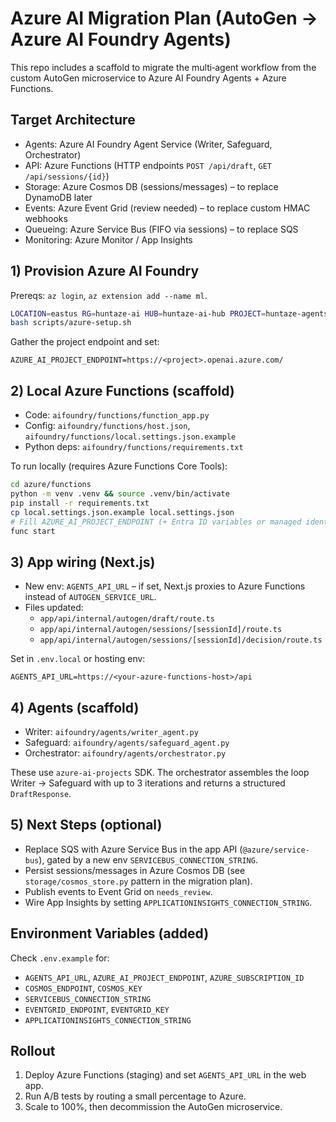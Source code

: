 # Azure AI Migration Plan (AutoGen → Azure AI Foundry Agents)

This repo includes a scaffold to migrate the multi‑agent workflow from the custom AutoGen microservice to Azure AI Foundry Agents + Azure Functions.

## Target Architecture

- Agents: Azure AI Foundry Agent Service (Writer, Safeguard, Orchestrator)
- API: Azure Functions (HTTP endpoints `POST /api/draft`, `GET /api/sessions/{id}`)
- Storage: Azure Cosmos DB (sessions/messages) – to replace DynamoDB later
- Events: Azure Event Grid (review needed) – to replace custom HMAC webhooks
- Queueing: Azure Service Bus (FIFO via sessions) – to replace SQS
- Monitoring: Azure Monitor / App Insights

## 1) Provision Azure AI Foundry

Prereqs: `az login`, `az extension add --name ml`.

```bash
LOCATION=eastus RG=huntaze-ai HUB=huntaze-ai-hub PROJECT=huntaze-agents \
bash scripts/azure-setup.sh
```

Gather the project endpoint and set:

```
AZURE_AI_PROJECT_ENDPOINT=https://<project>.openai.azure.com/
```

## 2) Local Azure Functions (scaffold)

- Code: `aifoundry/functions/function_app.py`
- Config: `aifoundry/functions/host.json`, `aifoundry/functions/local.settings.json.example`
- Python deps: `aifoundry/functions/requirements.txt`

To run locally (requires Azure Functions Core Tools):

```bash
cd azure/functions
python -m venv .venv && source .venv/bin/activate
pip install -r requirements.txt
cp local.settings.json.example local.settings.json
# Fill AZURE_AI_PROJECT_ENDPOINT (+ Entra ID variables or managed identity)
func start
```

## 3) App wiring (Next.js)

- New env: `AGENTS_API_URL` – if set, Next.js proxies to Azure Functions instead of `AUTOGEN_SERVICE_URL`.
- Files updated:
  - `app/api/internal/autogen/draft/route.ts`
  - `app/api/internal/autogen/sessions/[sessionId]/route.ts`
  - `app/api/internal/autogen/sessions/[sessionId]/decision/route.ts`

Set in `.env.local` or hosting env:

```
AGENTS_API_URL=https://<your-azure-functions-host>/api
```

## 4) Agents (scaffold)

- Writer: `aifoundry/agents/writer_agent.py`
- Safeguard: `aifoundry/agents/safeguard_agent.py`
- Orchestrator: `aifoundry/agents/orchestrator.py`

These use `azure-ai-projects` SDK. The orchestrator assembles the loop Writer → Safeguard with up to 3 iterations and returns a structured `DraftResponse`.

## 5) Next Steps (optional)

- Replace SQS with Azure Service Bus in the app API (`@azure/service-bus`), gated by a new env `SERVICEBUS_CONNECTION_STRING`.
- Persist sessions/messages in Azure Cosmos DB (see `storage/cosmos_store.py` pattern in the migration plan).
- Publish events to Event Grid on `needs_review`.
- Wire App Insights by setting `APPLICATIONINSIGHTS_CONNECTION_STRING`.

## Environment Variables (added)

Check `.env.example` for:

- `AGENTS_API_URL`, `AZURE_AI_PROJECT_ENDPOINT`, `AZURE_SUBSCRIPTION_ID`
- `COSMOS_ENDPOINT`, `COSMOS_KEY`
- `SERVICEBUS_CONNECTION_STRING`
- `EVENTGRID_ENDPOINT`, `EVENTGRID_KEY`
- `APPLICATIONINSIGHTS_CONNECTION_STRING`

## Rollout

1) Deploy Azure Functions (staging) and set `AGENTS_API_URL` in the web app.
2) Run A/B tests by routing a small percentage to Azure.
3) Scale to 100%, then decommission the AutoGen microservice.
